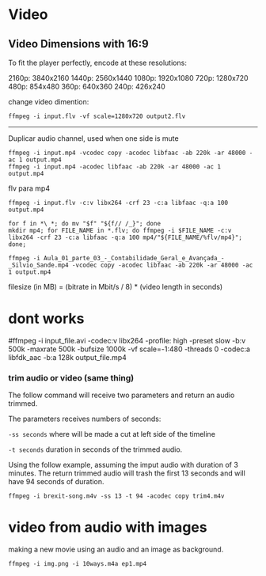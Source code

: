 Video
=====

## Video Dimensions with 16:9
To fit the player perfectly, encode at these resolutions:

2160p: 3840x2160
1440p: 2560x1440
1080p: 1920x1080
720p: 1280x720
480p: 854x480
360p: 640x360
240p: 426x240

change video dimention:


```
ffmpeg -i input.flv -vf scale=1280x720 output2.flv
```

***

Duplicar audio channel, used when one side is mute

```
ffmpeg -i input.mp4 -vcodec copy -acodec libfaac -ab 220k -ar 48000 -ac 1 output.mp4
ffmpeg -i input.mp4 -acodec libfaac -ab 220k -ar 48000 -ac 1 output.mp4
```

flv para mp4
```
ffmpeg -i input.flv -c:v libx264 -crf 23 -c:a libfaac -q:a 100 output.mp4
```

```
for f in *\ *; do mv "$f" "${f// /_}"; done
mkdir mp4; for FILE_NAME in *.flv; do ffmpeg -i $FILE_NAME -c:v libx264 -crf 23 -c:a libfaac -q:a 100 mp4/"${FILE_NAME/%flv/mp4}"; done;
```

```
ffmpeg -i Aula_01_parte_03_-_Contabilidade_Geral_e_Avançada_-_Silvio_Sande.mp4 -vcodec copy -acodec libfaac -ab 220k -ar 48000 -ac 1 output.mp4
```

filesize (in MB) = (bitrate in Mbit/s / 8) * (video length in seconds)

# dont works
#ffmpeg -i input_file.avi -codec:v libx264 -profile: high -preset slow -b:v 500k -maxrate 500k -bufsize 1000k -vf scale=-1:480 -threads 0 -codec:a libfdk_aac -b:a 128k output_file.mp4

### trim audio or video (same thing)

The follow command will receive two parameters and return an audio trimmed.

The parameters receives numbers of seconds:

`-ss seconds` where will be made a cut at left side of the timeline

`-t seconds` duration in seconds of the trimmed audio.

Using the follow example, assuming the imput audio with duration of 3 minutes.
The return trimmed audio will trash the first 13 seconds and will have 94
seconds of duration.

```
ffmpeg -i brexit-song.m4v -ss 13 -t 94 -acodec copy trim4.m4v
```

# video from audio with images

making a new movie using an audio and an image as background.
```
ffmpeg -i img.png -i 10ways.m4a ep1.mp4
```
